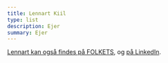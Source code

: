 ```yaml
---
title: Lennart Kiil
type: list
description: Ejer
summary: Ejer
---
```

[Lennart kan også findes på FOLKETS](https://www.folkets.dk/lennart-kiil), og [på LinkedIn](https://dk.linkedin.com/in/lennartkiil).
